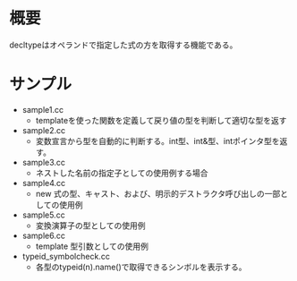 # 概要
decltypeはオペランドで指定した式の方を取得する機能である。

# サンプル
- sample1.cc
  - templateを使った関数を定義して戻り値の型を判断して適切な型を返す
- sample2.cc
  - 変数宣言から型を自動的に判断する。int型、int&型、intポインタ型を返す。
- sample3.cc
  - ネストした名前の指定子としての使用例する場合
- sample4.cc
  - new 式の型、キャスト、および、明示的デストラクタ呼び出しの一部としての使用例
- sample5.cc
  - 変換演算子の型としての使用例
- sample6.cc
  - template 型引数としての使用例
- typeid_symbolcheck.cc
  - 各型のtypeid(n).name()で取得できるシンボルを表示する。
　
